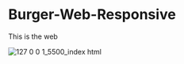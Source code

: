 # Burger-Web-Responsive

This is the web 

![127 0 0 1_5500_index html](https://github.com/GenaroSinaga/Burger-Web-Responsive/assets/77026486/e808eab7-dfae-40ab-a41e-3b19025caebc)
